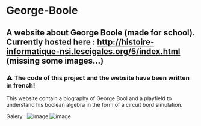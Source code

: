 # George-Boole
## A website about George Boole (made for school). Currently hosted here : http://histoire-informatique-nsi.lescigales.org/5/index.html (missing some images...)

### ⚠ The code of this project and the website have been written in french! 

This website contain a biography of George Bool and a playfield to understand his boolean algebra in the form of a circuit bord simulation.

Galery : 
![image](https://user-images.githubusercontent.com/59451933/169664369-fa363156-c32e-49c3-b491-f1880c04fc2e.png)
![image](https://user-images.githubusercontent.com/59451933/169664353-de1c7329-8027-4d0f-8232-870dc6cba189.png)
